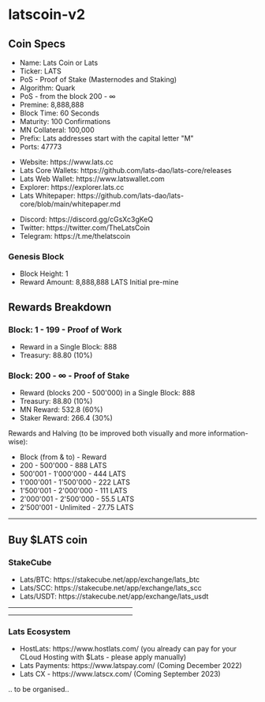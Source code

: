 # latscoin-v2

<h2>Coin Specs</h2>
<ul>
  <li>Name: Lats Coin or Lats</li>
  <li>Ticker: LATS</li>
  <li>PoS - Proof of Stake (Masternodes and Staking)</li>
  <li>Algorithm: Quark</li>
  <li>PoS - from the block 200 - &infin;</li>
  <li>Premine: 8,888,888</li>
  <li>Block Time: 60 Seconds</li>
  <li>Maturity: 100 Confirmations</li>
  <li>MN Collateral: 100,000</li>
  <li>Prefix: Lats addresses start with the capital letter "M"</li>
  <li>Ports: 47773</li>
</ul>

<ul>
  <li>Website: https://www.lats.cc</li>
  <li>Lats Core Wallets: https://github.com/lats-dao/lats-core/releases</li>
  <li>Lats Web Wallet: https://www.latswallet.com</li>
  <li>Explorer: https://explorer.lats.cc</li>
  <li>Lats Whitepaper: https://github.com/lats-dao/lats-core/blob/main/whitepaper.md</li>
</ul>

<ul>
  <li>Discord: https://discord.gg/cGsXc3gKeQ</li>
  <li>Twitter: https://twitter.com/TheLatsCoin</li>
  <li>Telegram: https://t.me/thelatscoin</li>
</ul>

<h3>Genesis Block</h3>
<ul>
  <li>Block Height: 1</li>
  <li>Reward Amount: 8,888,888 LATS	Initial pre-mine</li>
</ul>

<h2>Rewards Breakdown</h2>

<h3>Block: 1 - 199 - Proof of Work</h3>
<ul>
  <li>Reward in a Single Block: 888</li>
  <li>Treasury: 88.80 (10%)</li>
</ul>

<h3>Block: 200 - &infin; - Proof of Stake</h3>
<ul>
  <li>Reward (blocks 200 - 500'000) in a Single Block: 888</li>
  <li>Treasury: 88.80 (10%)</li>
  <li>MN Reward: 532.8 (60%)</li>
  <li>Staker Reward: 266.4 (30%)</li>
</ul>

Rewards and Halving (to be improved both visually and more information-wise):
<ul>
  <li>Block (from & to)   - Reward</li>
  <li>200 - 500'000 - 888 LATS</li>
  <li>500'001 - 1'000'000 - 444 LATS</li>
  <li>1'000'001 - 1'500'000 - 222 LATS</li>
  <li>1'500'001 - 2'000'000 - 111 LATS</li>
  <li>2'000'001 - 2'500'000 - 55.5 LATS</li>
  <li>2'500'001 - Unlimited - 27.75 LATS</li>
</ul>

<hr>

<h2>Buy $LATS coin</h2>

<h3>StakeCube</h3>
<ul>
  <li>Lats/BTC: https://stakecube.net/app/exchange/lats_btc</li>
  <li>Lats/SCC: https://stakecube.net/app/exchange/lats_scc</li>
  <li>Lats/USDT: https://stakecube.net/app/exchange/lats_usdt</li>
</ul>

<hr style="width:50%">
<hr style="width:50%">

<h3>Lats Ecosystem</h3>
<ul>
  <li>HostLats: https://www.hostlats.com/ (you already can pay for your CLoud Hosting with $Lats - please apply manually)</li>
  <li>Lats Payments: https://www.latspay.com/ (Coming December 2022)</li>
  <li>Lats CX - https://www.latscx.com/ (Coming September 2023)</li>
</ul>

<p>.. to be organised..</p>

